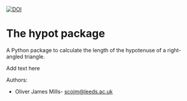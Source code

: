 [![DOI](https://zenodo.org/badge/833577520.svg)](https://zenodo.org/doi/10.5281/zenodo.12820825)

# The hypot package

A Python package to calculate the length of the hypotenuse of a right-angled triangle.

Add text here

Authors:
- Oliver James Mills- scojm@leeds.ac.uk
